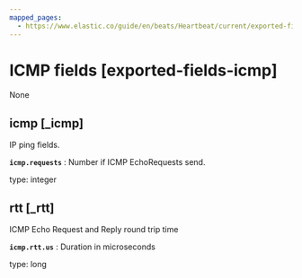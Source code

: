 ```yaml
---
mapped_pages:
  - https://www.elastic.co/guide/en/beats/Heartbeat/current/exported-fields-icmp.html
---
```


# ICMP fields [exported-fields-icmp]

None


## icmp [_icmp]

IP ping fields.


**`icmp.requests`**
:   Number if ICMP EchoRequests send.

type: integer


## rtt [_rtt]

ICMP Echo Request and Reply round trip time


**`icmp.rtt.us`**
:   Duration in microseconds

type: long


